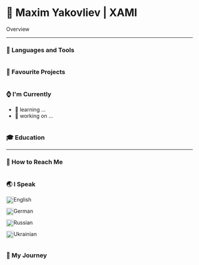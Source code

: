 # 🌌 Maxim Yakovliev | XAMI

Overview

---

### 💼 Languages and Tools

#

### 🔭 Favourite Projects

#

### ⌚ I'm Currently

- 🌱 learning ...
- 🔨 working on ...

#

### 🎓 Education

---

### 🐚 How to Reach Me

#

### 🌏 I Speak

<p align="left"><img align="left" width="20px" style="padding-right:0; margin-right:0" alt="english flag" title="english language" src="https://github.com/csmoore/country-flag-icons/blob/master/country-flags-4x3-svg/us.svg" />English</p>
<p align="left"><img align="left" width="20px" style="padding-right:0; margin-right:0" alt="german flag" title="german language" src="https://github.com/csmoore/country-flag-icons/blob/master/country-flags-4x3-svg/de.svg" />German</p>
<p align="left"><img align="left" width="20px" style="padding-right:0; margin-right:0" alt="russian flag" title="russian language" src="https://github.com/csmoore/country-flag-icons/blob/master/country-flags-4x3-svg/ru.svg" />Russian</p>
<p align="left"><img align="left" width="20px" style="padding-right:0; margin-right:0" alt="ukrainian flag" title="ukrainian language" src="https://github.com/csmoore/country-flag-icons/blob/master/country-flags-4x3-svg/ua.svg" />Ukrainian</p>

#

### 🚠 My Journey

